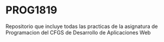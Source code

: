 # PROG1819
Repositorio que incluye todas las practicas de la asignatura de Programacion del CFGS de Desarrollo de Aplicaciones Web
